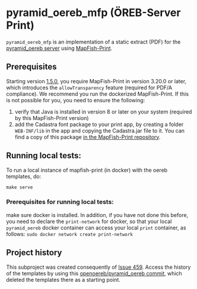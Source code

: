 # pyramid_oereb_mfp (ÖREB-Server Print)

``pyramid_oereb_mfp`` is an implementation of a static extract (PDF) for
the [pyramid_oereb server](https://github.com/openoereb/pyramid_oereb)
using [MapFish-Print](https://github.com/mapfish/mapfish-print>).

## Prerequisites
Starting version [1.5.0](https://github.com/openoereb/pyramid_oereb_mfp/releases/tag/v1.5.0),
you require MapFish-Print in version 3.20.0 or later, which introduces the ``allowTransparency``
feature (required for PDF/A compliance).
We recommend you run the dockerized MapFish-Print. If this is not possible for you, you need to
ensure the following:

1. verify that Java is installed in version 8 or later on your system (required by this MapFish-Print version)
2. add the Cadastra font package to your print app, by creating a folder ``WEB-INF/lib`` in the app
  and copying the Cadastra.jar file to it.
You can find a copy of this package
[in the MapFish-Print repository](https://github.com/mapfish/mapfish-print/tree/master/core/docker/usr/local/tomcat/webapps/ROOT/WEB-INF/lib).

## Running local tests:
To run a local instance of mapfish-print (in docker) with the oereb templates, do:

``make serve``

### Prerequisites for running local tests:
make sure docker is installed. In addition, if you have not done
this before, you need to declare the ``print-network`` for docker,
so that your local ``pyramid_oereb`` docker container can access
your local ``print`` container, as follows:
``sudo docker network create print-network``

## Project history
This subproject was created consequently of
[Issue 459](https://github.com/openoereb/pyramid_oereb/issues/459).
Access the history of the templates by using this
[openoereb/pyramid_oereb commit](https://github.com/openoereb/pyramid_oereb/commit/352970f3504385a462797dab7de30fd00896b922),
which deleted the templates there as a starting point.
